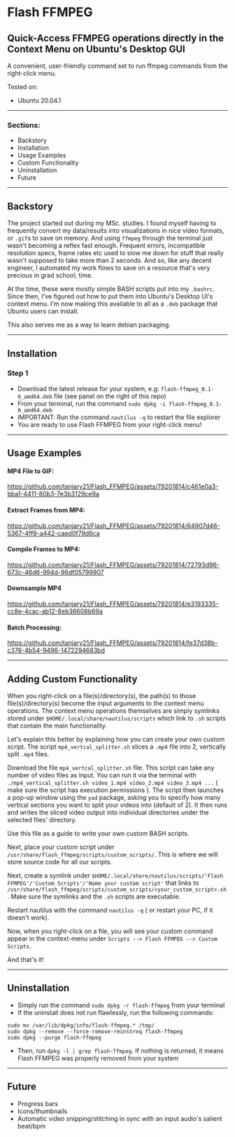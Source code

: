 # Flash FFMPEG
## Quick-Access FFMPEG operations directly in the Context Menu on Ubuntu's Desktop GUI  

A convenient, user-friendly command set to run ffmpeg commands from the right-click menu.

Tested on:
* Ubuntu 20.04.1

---
### Sections:
* Backstory
* Installation
* Usage Examples
* Custom Functionality
* Uninstallation
* Future

---
## Backstory

The project started out during my MSc. studies. I found myself having to frequently convert my data/results into visualizations in nice video formats, or ```.gif```s to save on memory. And using ```ffmpeg``` through the terminal just wasn't becoming a reflex fast enough. Frequent errors, incompatible resolution specs, frame rates etc used to slow me down for stuff that really wasn't supposed to take more than 2 seconds. And so, like any decent engineer, I automated my work flows to save on a resource that's very precious in grad school; time.

At the time, these were mostly simple BASH scripts put into my ```.bashrc```. Since then, I've figured out how to put them into Ubuntu's Desktop UI's context menu. I'm now making this available to all as a ```.deb``` package that Ubuntu users can install.

This also serves me as a way to learn debian packaging.

---
## Installation

### Step 1
* Download the latest release for your system, e.g: `flash-ffmpeg_0.1-0_amd64.deb` file (see panel on the right of this repo)
* From your terminal, run the command `sudo dpkg -i flash-ffmpeg_0.1-0_amd64.deb`
* IMPORTANT: Run the command `nautilus -q` to restart the file explorer
* You are ready to use Flash FFMPEG from your right-click menu!

---
## Usage Examples

#### MP4 File to GIF:
https://github.com/tanjary21/Flash_FFMPEG/assets/79201814/c461e0a3-bba1-4411-80b3-7e3b3129ce9a

#### Extract Frames from MP4:
https://github.com/tanjary21/Flash_FFMPEG/assets/79201814/64907d46-5367-4ff9-a442-caed0f79d6ca

#### Compile Frames to MP4:
https://github.com/tanjary21/Flash_FFMPEG/assets/79201814/72793d96-673c-46d6-994d-96df05799907

#### Downsample MP4
https://github.com/tanjary21/Flash_FFMPEG/assets/79201814/e3193335-cc8e-4cac-ab12-8eb36608b69a

#### Batch Processing:
https://github.com/tanjary21/Flash_FFMPEG/assets/79201814/fe37d38b-c376-4b54-9496-1472294683bd

---
## Adding Custom Functionality

When you right-click on a file(s)/directory(s), the path(s) to those file(s)/directory(s) become the input arguments to the context menu operations. The context menu operations themselves are simply symlinks stored under ```$HOME/.local/share/nautilus/scripts``` which link to ```.sh``` scripts that contain the main functionality. 

Let's explain this better by explaining how you can create your own custom script. The script ```mp4_vertcal_splitter.sh``` slices a ```.mp4``` file into 2, vertically split ```.mp4``` files. 

Download the file ```mp4_vertcal_splitter.sh``` file. This script can take any number of video files as input. You can run it via the terminal with ```./mp4_vertical_splitter.sh video_1.mp4 video_2.mp4 video_3.mp4 ...``` ( make sure the script has execution permissions ). The script then launches a pop-up window using the ```yad``` package, asking you to specify how many vertical sections you want to split your videos into (default of 2). It then runs and writes the sliced video output into individual directories under the selected files' directory.

Use this file as a guide to write your own custom BASH scripts.

Next, place your custom script under ```/usr/share/flash_ffmpeg/scripts/custom_scripts/```. This is where we will store source code for all our scripts.

Next, create a symlink under ```$HOME/.local/share/nautilus/scripts/'Flash FFMPEG'/'Custom Scripts'/'Name your custom script'``` that links to ```/usr/share/flash_ffmpeg/scripts/custom_scripts/<your_custom_script>.sh```. Make sure the symlinks and the ```.sh``` scripts are executable.

Restart nautilus with the command ```nautilus -q``` ( or restart your PC, if it doesn't work).

Now, when you right-click on a file, you will see your custom command appear in the context-menu under ```Scripts --> Flash FFMPEG --> Custom Scripts```.

And that's it!

---
## Uninstallation
* Simply run the command `sudo dpkg -r flash-ffmpeg` from your terminal
* If the uninstall does not run flawlessly, run the following commands:
```
sudo mv /var/lib/dpkg/info/flash-ffmpeg.* /tmp/
sudo dpkg --remove --force-remove-reinstreq flash-ffmpeg
sudo dpkg --purge flash-ffmpeg
```
* Then, run `dpkg -l | grep flash-ffmpeg`. If nothing is returned, it means Flash FFMPEG was properly removed from your system

---
## Future
* Progress bars
* Icons/thumbnails
* Automatic video snipping/stitching in sync with an input audio's salient beat/bpm

<!---
icons...?

Personal stuff:

# to prepare install:
```
rm flash-ffmpeg_0.1-0_amd64.deb
dpkg-deb --build --root-owner-group flash-ffmpeg_0.1-0_amd64
sudo dpkg -i flash-ffmpeg_0.1-0_amd64.deb
```

# to uninstall
```
sudo dpkg -r flash-ffmpeg
sudo mv /var/lib/dpkg/info/flash-ffmpeg.* /tmp/
sudo dpkg --remove --force-remove-reinstreq flash-ffmpeg
sudo dpkg --purge flash-ffmpeg
dpkg -l | grep flash-ffmpeg
```
-->